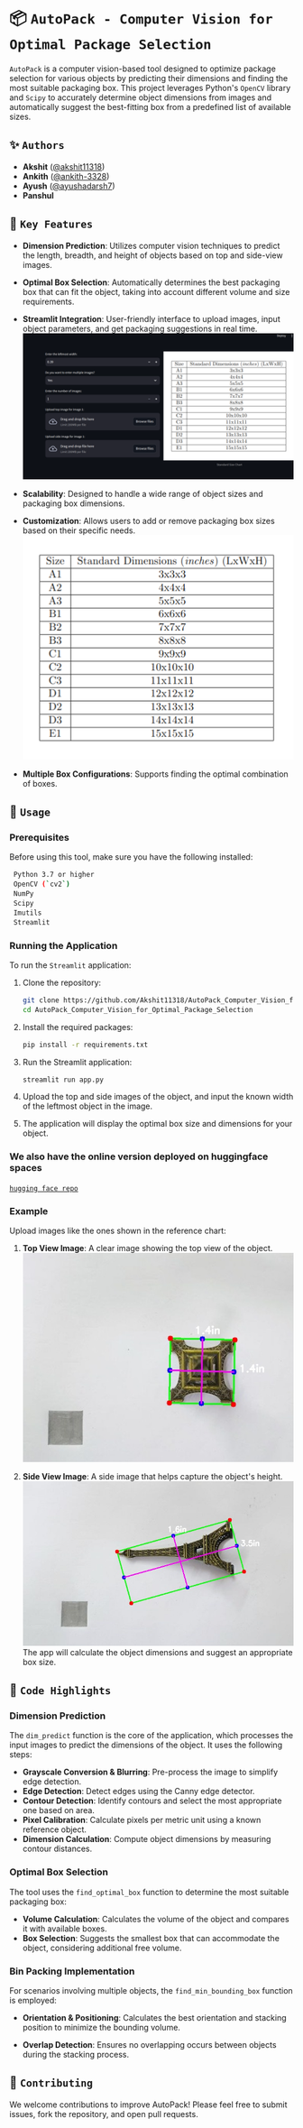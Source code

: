 #  📦 `AutoPack - Computer Vision for Optimal Package Selection`

`AutoPack` is a computer vision-based tool designed to optimize package selection for various objects by predicting their dimensions and finding the most suitable packaging box. This project leverages Python's `OpenCV` library and `Scipy` to accurately determine object dimensions from images and automatically suggest the best-fitting box from a predefined list of available sizes.

## ✨ `Authors`

- **Akshit** ([@akshit11318](https://github.com/akshit11318))
- **Ankith** ([@ankith-3328](https://github.com/ankith-3328))
- **Ayush** ([@ayushadarsh7](https://github.com/ayushadarsh7))
- **Panshul**

## 🚀  `Key Features`

- **Dimension Prediction**: Utilizes computer vision techniques to predict the length, breadth, and height of objects based on top and side-view images.


- **Optimal Box Selection**: Automatically determines the best packaging box that can fit the object, taking into account different volume and size requirements.
- **Streamlit Integration**: User-friendly interface to upload images, input object parameters, and get packaging suggestions in real time.
![Side view image](output/deploy.png)
- **Scalability**: Designed to handle a wide range of object sizes and packaging box dimensions.
- **Customization**: Allows users to add or remove packaging box sizes based on their specific needs.
![size-chart](reference_image.png)
- **Multiple Box Configurations**: Supports finding the optimal combination of boxes.
## 🚀 `Usage`

### Prerequisites

Before using this tool, make sure you have the following installed:
```bash
 Python 3.7 or higher
 OpenCV (`cv2`)
 NumPy
 Scipy
 Imutils
 Streamlit
```
### Running the Application

To run the  `Streamlit` application:

1. Clone the repository:

    ```bash
    git clone https://github.com/Akshit11318/AutoPack_Computer_Vision_for_Optimal_Package_Selection.git
    cd AutoPack_Computer_Vision_for_Optimal_Package_Selection
    ```

2. Install the required packages:

    ```bash
    pip install -r requirements.txt
    ```

3. Run the Streamlit application:

    ```bash
    streamlit run app.py
    ```

4. Upload the top and side images of the object, and input the known width of the leftmost object in the image.

5. The application will display the optimal box size and dimensions for your object.

### We also have the online version deployed on huggingface spaces 
[`hugging face repo`](https://huggingface.co/spaces/rudra11/AutoPack_Computer_Vision_for_Optimal_Package_Selection)
### Example

Upload images like the ones shown in the reference chart:

1. **Top View Image**: A clear image showing the top view of the object.
![Top view image](output/output_c1.jpg)

2. **Side View Image**: A side image that helps capture the object's height.
![Side view image](output/output_c2.jpg)
The app will calculate the object dimensions and suggest an appropriate box size.

## 🌟 `Code Highlights`

### Dimension Prediction

The `dim_predict` function is the core of the application, which processes the input images to predict the dimensions of the object. It uses the following steps:

- **Grayscale Conversion & Blurring**: Pre-process the image to simplify edge detection.
- **Edge Detection**: Detect edges using the Canny edge detector.
- **Contour Detection**: Identify contours and select the most appropriate one based on area.
- **Pixel Calibration**: Calculate pixels per metric unit using a known reference object.
- **Dimension Calculation**: Compute object dimensions by measuring contour distances.

### Optimal Box Selection

The tool uses the `find_optimal_box` function to determine the most suitable packaging box:

- **Volume Calculation**: Calculates the volume of the object and compares it with available boxes.
- **Box Selection**: Suggests the smallest box that can accommodate the object, considering additional free volume.

### Bin Packing Implementation

For scenarios involving multiple objects, the `find_min_bounding_box` function is employed:

- **Orientation & Positioning**: Calculates the best orientation and stacking position to minimize the bounding volume.

- **Overlap Detection**: Ensures no overlapping occurs between objects during the stacking process.

## 🤝 `Contributing`

We welcome contributions to improve AutoPack! Please feel free to submit issues, fork the repository, and open pull requests.


